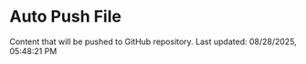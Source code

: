 # Auto Push File

Content that will be pushed to GitHub repository.
Last updated: 08/28/2025, 05:48:21 PM